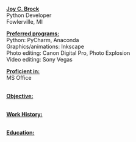 <b><u>Joy C. Brock</u></b><br>
Python Developer<br>
Fowlerville, MI<br>

<b><u>Preferred programs:</b></u><br>
Python: PyCharm, Anaconda<br>
Graphics/animations: Inkscape<br>
Photo editing: Canon Digital Pro, Photo Explosion<br>
Video editing: Sony Vegas<br>

<b><u>Proficient in:</b></u><br>MS Office<br><br>

<b><u>Objective:</b></u><br><br>

<b><u>Work History:</b></u><br><br>

<b><u>Education:</b></u><br><br>

